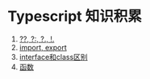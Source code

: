 # Typescript 知识积累
1. [??, ?:, ?., !.](./问号冒号点感叹号叠加.md)
2. [import, export](./import_export.md)
3. [interface和class区别](interface和class区别.md)
4. [函数](函数.md)